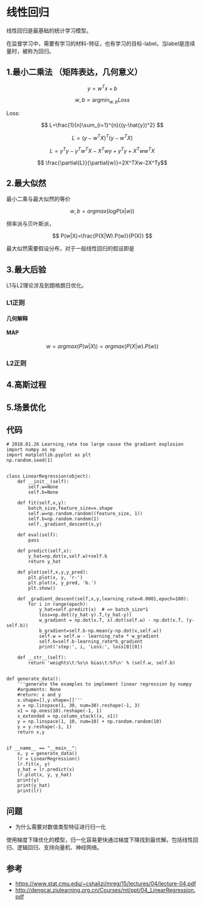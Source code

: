 # 线性回归

线性回归是最基础的统计学习模型。

在监督学习中，需要有学习的材料-特征，也有学习的目标-label。当label是连续量时，被称为回归。

## 1.最小二乘法 （矩阵表达，几何意义）

$$ y=w^Tx +b $$



$$ w,b=\mathop {argmin} _{w,b}Loss $$

Loss: 

$$ L=\frac{1}{n}\sum_{i=1}^{n}{(y-\hat{y})^2} $$

$$ L= (y-w^TX)^{T}(y-w^TX) $$

$$ L=y^Ty-y^Tw^TX-X^Twy+y^Ty+X^Tww^TX $$

$$ \frac{\partial{L}}{\partial{w}}=2X^TXw-2X^Ty$$

## 2.最大似然
最小二乘与最大似然的等价

$$ w,b= argmax(logP(x|w)) $$

频率派与贝叶斯派，

$$ P(w|X)=\frac{P(X|W).P(w)}{P(X)} $$


最大似然需要假设分布，对于一般线性回归的假设即是


## 3.最大后验

L1与L2理论涉及到朗格朗日优化。

### L1正则

#### 几何解释
#### MAP
$$ w=argmax(P(w|X))=argmax(P(X|w).P(w)) $$

### L2正则





## 4.高斯过程


## 5.场景优化

## 代码
 

```
# 2018.01.26 Learning_rate too large cause the gradient explosion
import numpy as np
import matplotlib.pyplot as plt
np.random.seed(1)


class LinearRegression(object):
    def __init__(self):
        self.w=None
        self.b=None

    def fit(self,x,y):
        batch_size,feature_size=x.shape
        self.w=np.random.random((feature_size, 1))
        self.b=np.random.random(1)
        self._gradient_descent(x,y)

    def eval(self):
        pass

    def predict(self,x):
        y_hat=np.dot(x,self.w)+self.b
        return y_hat

    def plot(self,x,y,y_pred):
        plt.plot(x, y, 'r-')
        plt.plot(x, y_pred, 'b.')
        plt.show()

    def _gradient_descent(self,x,y,learning_rate=0.0001,epoch=100):
        for i in range(epoch):
            y_hat=self.predict(x)  # => batch_size*1
            loss=np.dot((y_hat-y).T,(y_hat-y))
            w_gradient = np.dot(x.T, x).dot(self.w) - np.dot(x.T, (y-self.b))
            b_gradient=self.b-np.mean(y-np.dot(x,self.w))
            self.w = self.w - learning_rate * w_gradient
            self.b=self.b-learning_rate*b_gradient
            print('step:', i, 'Loss:', loss[0][0])

    def __str__(self):
        return 'weights\t:%s\n bias\t:%f\n' % (self.w, self.b)


def generate_data():
    '''generate the examples to implement linear regression by numpy
    #arguments: None
    #return: x and y
    x.shape=[],y.shape=[]'''
    x = np.linspace(1, 30, num=30).reshape(-1, 3)
    x1 = np.ones(10).reshape(-1, 1)
    x_extended = np.column_stack((x, x1))
    y = np.linspace(1, 10, num=10) + np.random.random(10)
    y = y.reshape(-1, 1)
    return x,y


if __name__ == "__main__":
    x, y = generate_data()
    lr = LinearRegression()
    lr.fit(x, y)
    y_hat = lr.predict(x)
    lr.plot(x, y, y_hat)
    print(y)
    print(y_hat)
    print(lr)
```
## 问题

- 为什么需要对数值类型特征进行归一化

使用梯度下降优化的模型，归一化容易更快通过梯度下降找到最优解。包括线性回归、逻辑回归、支持向量机、神经网络。

## 参考
- https://www.stat.cmu.edu/~cshalizi/mreg/15/lectures/04/lecture-04.pdf
- http://dengcai.zjulearning.org.cn/Courses/ml/ppt/04_LinearRegression.pdf
